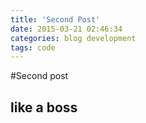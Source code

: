 ```yaml
---
title: 'Second Post'
date: 2015-03-21 02:46:34
categories: blog development
tags: code
---
```



#Second post

## like a boss
